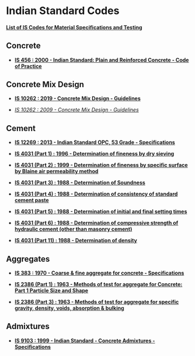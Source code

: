 # Indian Standard Codes

#### [List of IS Codes for Material Specifications and Testing](Codes/IS_Codes_List.pdf)

## Concrete

- **[IS 456 : 2000 - Indian Standard: Plain and Reinforced Concrete - Code of Practice](Codes/IS_456.pdf)**

## Concrete Mix Design

- **[IS 10262 : 2019 - Concrete Mix Design - Guidelines](Codes/IS_10262_2019.pdf)**

- *[IS 10262 : 2009 - Concrete Mix Design - Guidelines](Codes/IS_10262_2009.pdf)*

## Cement

- **[IS 12269 : 2013 - Indian Standard OPC, 53 Grade - Specifications](Codes/Cement/IS_12269.pdf)**

- **[IS 4031 (Part 1) : 1996 - Determination of fineness by dry sieving ](Codes/Cement/IS_4031_1.pdf)**

- **[IS 4031 (Part 2) : 1999 - Determination of fineness by specific surface by Blaine air permeability method](Codes/Cement/IS_4031_2.pdf)**

- **[IS 4031 (Part 3) : 1988 - Determination of Soundness](Codes/Cement/IS_4031_3.pdf)**

- **[IS 4031 (Part 4) : 1988 - Determination of consistency of standard cement paste](Codes/Cement/IS_4031_4.pdf)**

- **[IS 4031 (Part 5) : 1988 -  Determination of initial and final setting times](Codes/Cement/IS_4031_5.pdf)**

- **[IS 4031 (Part 6) : 1988 - Determination of compressive strength of hydraulic cement (other than masonry cement)](Codes/Cement/IS_4031_6.pdf)**

- **[IS 4031 (Part 11) : 1988 - Determination of density](Codes/Cement/IS_4031_11.pdf)**

## Aggregates

- **[IS 383 : 1970 - Coarse & fine aggregate for concrete - Specifications](pdf/Codes/Aggregates/IS_383.pdf)**

- **[IS 2386 (Part 1) : 1963 - Methods of test for aggregate for Concrete: Part 1 Particle Size and Shape ](pdf/Codes/Aggregates/IS_2386_1.pdf)**

- **[IS 2386 (Part 3) : 1963 - Methods of test for aggregate for specific gravity, density, voids, absorption & bulking](pdf/Codes/Aggregates/IS_2386_3.pdf)**

## Admixtures

- **[IS 9103 : 1999 - Indian Standard - Concrete Admixtures - Specifications](Codes/Admixtures/IS_9103.pdf)**
